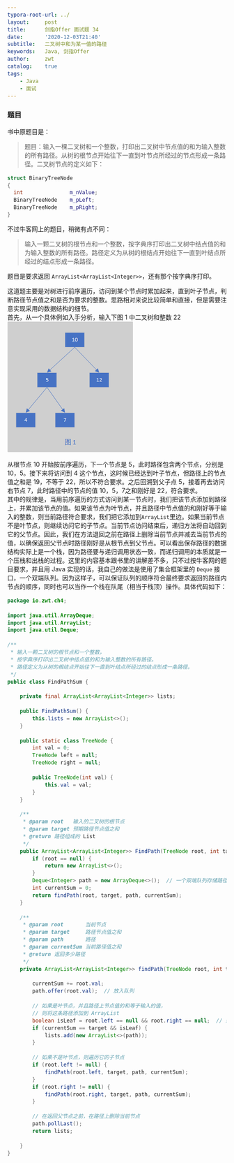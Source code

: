 ```yaml
---
typora-root-url: ../
layout:     post
title:      剑指Offer 面试题 34
date:       '2020-12-03T21:40'
subtitle:   二叉树中和为某一值的路径
keywords:   Java, 剑指Offer
author:     zwt
catalog:    true
tags:
    - Java
    - 面试
---
```


### 题目

书中原题目是：  
> 题目：输入一棵二叉树和一个整数，打印出二叉树中节点值的和为输入整数的所有路径。从树的根节点开始往下一直到叶节点所经过的节点形成一条路径。二叉树节点的定义如下：

```cpp
struct BinaryTreeNode
{
  int               m_nValue;
  BinaryTreeNode    m_pLeft;
  BinaryTreeNode    m_pRight;
}
```

不过牛客网上的题目，稍微有点不同：

> 输入一颗二叉树的根节点和一个整数，按字典序打印出二叉树中结点值的和为输入整数的所有路径。路径定义为从树的根结点开始往下一直到叶结点所经过的结点形成一条路径。  

题目是要求返回 `ArrayList<ArrayList<Integer>>`，还有那个按字典序打印。  

这道题主要是对树进行前序遍历，访问到某个节点时累加起来，直到叶子节点，判断路径节点值之和是否为要求的整数。思路相对来说比较简单和直接，但是需要注意实现采用的数据结构的细节。  
首先，从一个具体例如入手分析，输入下图 1 中二叉树和整数 22  <!--more-->
![二叉树](/img/binary-tree.png)  

从根节点 10 开始按前序遍历，下一个节点是 5，此时路径包含两个节点，分别是 10，5。接下来将访问到 4 这个节点，这时候已经达到叶子节点，但路径上的节点值之和是 19，不等于 22，所以不符合要求。之后回溯到父子点 5，接着再去访问右节点 7，此时路径中的节点的值 10，5，7之和刚好是 22，符合要求。  
其中的规律是，当用前序遍历的方式访问到某一节点时，我们把该节点添加到路径上，并累加该节点的值。如果该节点为叶节点，并且路径中节点值的和刚好等于输入的整数，则当前路径符合要求，我们把它添加到`ArrayList`里边。如果当前节点不是叶节点，则继续访问它的子节点。当前节点访问结束后，递归方法将自动回到它的父节点。因此，我们在方法退回之前在路径上删除当前节点并减去当前节点的值，以确保返回父节点时路径刚好是从根节点到父节点。可以看出保存路径的数据结构实际上是一个栈，因为路径要与递归调用状态一致，而递归调用的本质就是一个压栈和出栈的过程。这里的内容基本跟书里的讲解差不多，只不过按牛客网的题目要求，并且用 Java 实现的话，我自己的做法是使用了集合框架里的 `Deque` 接口，一个双端队列。因为这样子，可以保证队列的顺序符合最终要求返回的路径内节点的顺序，同时也可以当作一个栈在队尾（相当于栈顶）操作。具体代码如下：  

```java
package io.zwt.ch4;

import java.util.ArrayDeque;
import java.util.ArrayList;
import java.util.Deque;

/**
 * 输入一颗二叉树的根节点和一个整数，
 * 按字典序打印出二叉树中结点值的和为输入整数的所有路径。
 * 路径定义为从树的根结点开始往下一直到叶结点所经过的结点形成一条路径。
 */
public class FindPathSum {

    private final ArrayList<ArrayList<Integer>> lists;

    public FindPathSum() {
        this.lists = new ArrayList<>();
    }

    public static class TreeNode {
        int val = 0;
        TreeNode left = null;
        TreeNode right = null;

        public TreeNode(int val) {
            this.val = val;
        }
    }

    /**
     * @param root   输入的二叉树的根节点
     * @param target 预期路径节点值之和
     * @return 路径组成的 List
     */
    public ArrayList<ArrayList<Integer>> FindPath(TreeNode root, int target) {
        if (root == null) {
            return new ArrayList<>();
        }
        Deque<Integer> path = new ArrayDeque<>();  // 一个双端队列存储路径
        int currentSum = 0;
        return findPath(root, target, path, currentSum);
    }

    /**
     * @param root       当前节点
     * @param target     路径节点值之和
     * @param path       路径
     * @param currentSum 当前路径值之和
     * @return 返回多少路径
     */
    private ArrayList<ArrayList<Integer>> findPath(TreeNode root, int target, Deque<Integer> path, int currentSum) {

        currentSum += root.val;
        path.offer(root.val);  // 放入队列

        // 如果是叶节点，并且路径上节点值的和等于输入的值，
        // 则将这条路径添加到 ArrayList
        boolean isLeaf = root.left == null && root.right == null;  // 递归结束条件
        if (currentSum == target && isLeaf) {
            lists.add(new ArrayList<>(path));
        }

        // 如果不是叶节点，则遍历它的子节点
        if (root.left != null) {
            findPath(root.left, target, path, currentSum);
        }
        if (root.right != null) {
            findPath(root.right, target, path, currentSum);
        }

        // 在返回父节点之前，在路径上删除当前节点
        path.pollLast();
        return lists;

    }
}

```  
